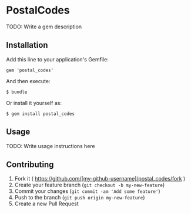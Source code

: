 # PostalCodes

TODO: Write a gem description

## Installation

Add this line to your application's Gemfile:

    gem 'postal_codes'

And then execute:

    $ bundle

Or install it yourself as:

    $ gem install postal_codes

## Usage

TODO: Write usage instructions here

## Contributing

1. Fork it ( https://github.com/[my-github-username]/postal_codes/fork )
2. Create your feature branch (`git checkout -b my-new-feature`)
3. Commit your changes (`git commit -am 'Add some feature'`)
4. Push to the branch (`git push origin my-new-feature`)
5. Create a new Pull Request
